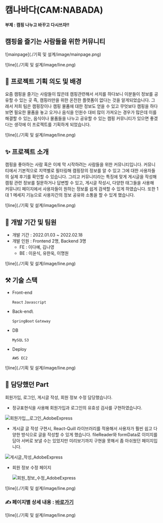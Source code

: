 # 캠나바다(CAM:NABADA)

#### 부제 : 캠핑 나누고 바꾸고 다시쓰자!!

## 캠핑을 즐기는 사람들을 위한 커뮤니티

![mainpage](./기획 및 설계/image/mainpage.png)

![line](./기획 및 설계/image/line.png)

## 📖 프로젝트 기획 의도 및 배경

요즘 캠핑을 즐기는 사람들이 많은데 캠핑관련해서 서치를 하다보니 이분들이 정보를 공유할 수 있는 곳 즉, 캠핑러만을 위한 온전한 플랫폼이 없다는 것을 알게되었습니다. 그래서 저희 팀은 캠핑장이나 캠핑 물품에 대한 정보도 얻을 수 있고 무엇보다 캠핑을 하다보면 필요한 물품을 놓고 오거나 음식을 인원수 대비 많이 가져오는 경우가 많은데 이를 해결할 수 있는, 음식이나 물품들을 나누고 공유할 수 있는 캠핑 커뮤니티가 있으면 좋겠다는 생각에 이 프로젝트를 기획하게 되었습니다. 



![line](./기획 및 설계/image/line.png)

## ✨ 프로젝트 소개

캠핑을 좋아하는 사람 혹은 이제 막 시작하려는 사람들을 위한 커뮤니티입니다. 커뮤니티에서 기본적으로 지역별로 필터링해 캠핑장의 정보를 알 수 있고 그에 대한 사용자들의 실제 후기를 확인할 수 있습니다. 그리고 커뮤니티라는 특징에 맞게 게시글을 작성해 캠핑 관련 정보를 질문하거나 답변할 수 있고, 게시글 작성시, 다양한 태그들을 사용해 커뮤니티 페이지에서 사용자들이 원하는 정보를 쉽게 검색할 수 있게 하였습니다. 또한 1대 1 메세지 기능으로 사용자간의 정보 공유와 소통을 할 수 있게 했습니다.

 

![line](./기획 및 설계/image/line.png)

## 🌿 개발 기간 및 팀원

- 개발 기간 : 2022.01.03 ~ 2022.02.18
- 개발 인원 : Frontend 2명, Backend 3명
  - FE : 이다예, 김나영
  - BE : 이윤식, 유한욱, 이명원 



![line](./기획 및 설계/image/line.png)

## ⚒️ 기술 스택

- Front-end

  `React` `Javascript`

- Back-end\

  `SpringBoot` `Gateway` 

- DB

  `MySQL` `S3`

- Deploy

  `AWS EC2` 



![line](./기획 및 설계/image/line.png)

## 🔖 담당했던 Part

회원가입, 로그인, 게시글 작성, 회원 정보 수정 담당했습니다.

- 정규표현식을 사용해 회원가입과 로그인의 유효성 검사를 구현하였습니다.

![회원가입__로그인_AdobeExpress](https://user-images.githubusercontent.com/82032072/232183285-de3fd109-75f9-4757-b13d-aed338ad87ae.gif)

- 게시글 글 작성 구현시, React-Quill 라이브러리를 적용해서 사용자가 훨씬 쉽고 다양한 방식으로 글을 작성할 수 있게 했습니다. fileReader와 formData로 이미지를 담아 서버로 보낼 수는 있었지만 미리보기까지 구현을 못해서 좀 아쉬웠던 페이지입니다.

![게시글_작성_AdobeExpress](https://user-images.githubusercontent.com/82032072/232194335-79e83246-366e-43de-af4e-840735488145.gif)

- 회원 정보 수정 페이지

  ![회원_정보_수정_AdobeExpress](https://user-images.githubusercontent.com/82032072/232194864-e9f58f2e-285c-4d20-80d8-d3124ddc91e0.gif)

![line](./기획 및 설계/image/line.png)

### ✍️ 페이지별 상세 내용 : [바로가기](https://www.notion.so/dayelee/b1449d4872dd4773a23d684e6c29c7a7?pvs=4)

![line](./기획 및 설계/image/line.png)





